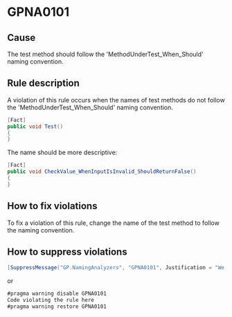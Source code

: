 ﻿# GPNA0101 #

## Cause ##

The test method should follow the 'MethodUnderTest_When_Should' naming convention.

## Rule description ##

A violation of this rule occurs when the names of test methods do not follow the
'MethodUnderTest_When_Should' naming convention.

```csharp
[Fact]
public void Test()
{
}
```

The name should be more descriptive:

```csharp
[Fact]
public void CheckValue_WhenInputIsInvalid_ShouldReturnFalse()
{
}
```

## How to fix violations ##

To fix a violation of this rule, change the name of the test method to follow the
naming convention.

## How to suppress violations ##

```csharp
[SuppressMessage("GP.NamingAnalyzers", "GPNA0101", Justification = "We should not follow the naming convention in this case.")]
```

or

```csharp
#pragma warning disable GPNA0101
Code violating the rule here
#pragma warning restore GPNA0101
```

